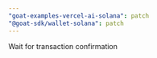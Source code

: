 ```yaml
---
"goat-examples-vercel-ai-solana": patch
"@goat-sdk/wallet-solana": patch
---
```


Wait for transaction confirmation

